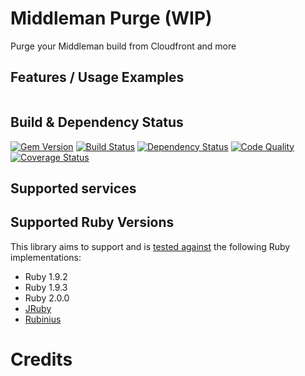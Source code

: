 # Middleman Purge (WIP)

Purge your Middleman build from Cloudfront and more 

## Features / Usage Examples

```ruby
```

## Build & Dependency Status

[![Gem Version](https://badge.fury.io/rb/middleman-purge.png)][gem]
[![Build Status](https://travis-ci.org/karlfreeman/middleman-purge.png)][travis]
[![Dependency Status](https://gemnasium.com/karlfreeman/middleman-purge.png?travis)][gemnasium]
[![Code Quality](https://codeclimate.com/github/karlfreeman/middleman-purge.png)][codeclimate]
[![Coverage Status](https://coveralls.io/repos/karlfreeman/middleman-purge/badge.png?branch=master)][coveralls]

## Supported services

## Supported Ruby Versions
This library aims to support and is [tested against][travis] the following Ruby
implementations:

* Ruby 1.9.2
* Ruby 1.9.3
* Ruby 2.0.0
* [JRuby][]
* [Rubinius][]

# Credits

[gem]: https://rubygems.org/gems/middleman-purge
[travis]: http://travis-ci.org/karlfreeman/middleman-purge
[gemnasium]: https://gemnasium.com/karlfreeman/middleman-purge
[coveralls]: https://coveralls.io/r/karlfreeman/middleman-purge
[codeclimate]: https://codeclimate.com/github/karlfreeman/middleman-purge
[jruby]: http://www.jruby.org
[rubinius]: http://rubini.us
